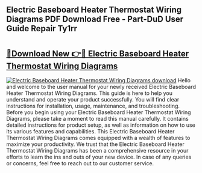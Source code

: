## Electric Baseboard Heater Thermostat Wiring Diagrams PDF Download Free - Part-DuD User Guide Repair Ty1rr

# <h2><a href="http://dfhv52.blite.top/?on=Electric+Baseboard+Heater+Thermostat+Wiring+Diagrams">🔗Download New 👉🔴 Electric Baseboard Heater Thermostat Wiring Diagrams</a></h2>

[![Electric Baseboard Heater Thermostat Wiring Diagrams download](https://i.imgur.com/lujVjoI.png)](http://dfhv52.blite.top/?on=Electric+Baseboard+Heater+Thermostat+Wiring+Diagrams)
Hello and welcome to the user manual for your newly received Electric Baseboard Heater Thermostat Wiring Diagrams. This guide is here to help you understand and operate your product successfully. You will find clear instructions for installation, usage, maintenance, and troubleshooting. Before you begin using your Electric Baseboard Heater Thermostat Wiring Diagrams, please take a moment to read this manual carefully. It contains detailed instructions for product setup, as well as information on how to use its various features and capabilities. This Electric Baseboard Heater Thermostat Wiring Diagrams comes equipped with a wealth of features to maximize your productivity. We trust that the Electric Baseboard Heater Thermostat Wiring Diagrams has been a comprehensive resource in your efforts to learn the ins and outs of your new device. In case of any queries or concerns, feel free to reach out to our customer service.
